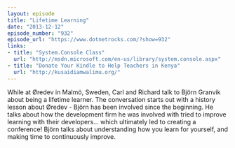 ```yaml
---
layout: episode
title: "Lifetime Learning"
date: "2013-12-12"
episode_number: "932"
episode_url: "https://www.dotnetrocks.com/?show=932"
links:
- title: "System.Console Class"
  url: "http://msdn.microsoft.com/en-us/library/system.console.aspx"
- title: "Donate Your Kindle to Help Teachers in Kenya"
  url: "http://kusaidiamwalimu.org/"
---
```


While at Øredev in Malmö, Sweden, Carl and Richard talk to Björn Granvik about being a lifetime learner. The conversation starts out with a history lesson about Øredev - Björn has been involved since the beginning. He talks about how the development firm he was involved with tried to improve learning with their developers... which ultimately led to creating a conference! Björn talks about understanding how you learn for yourself, and making time to continuously improve.

